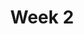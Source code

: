 ---
    title: Week 2
    weekNumber: 2
    days:
      - date: 2022-10-3
        events:
          "**LEC 5**{: .label .label-lecture } DataFrames: Accessing, Sorting, and Querying":
            "[BPD 9-10](https://notes.dsc10.com/02-data_sets/accessing.html)"
                
          "**DIS 2**{: .label .label-disc } Python Basics, Arrays, and DataFrames":
      - date: 2022-10-4
        events:
          "**HW 1**{: .label .label-hw } **[Causality and Basic Python](http://datahub.ucsd.edu/user-redirect/git-sync?repo=https://github.com/dsc-courses/dsc10-2022-fa&subPath=homeworks/hw01/hw01.ipynb)**":
      - date: 2022-10-5
        events:
          "**LEC 6**{: .label .label-lecture } More Queries and GroupBy":
            "[BPD 10-11](https://notes.dsc10.com/02-data_sets/querying.html)"
                
      - date: 2022-10-7
        events:
          "**LEC 7**{: .label .label-lecture } Data Visualization":
            "[CIT 7, 7.1](https://inferentialthinking.com/chapters/07/Visualization.html)"
                
      - date: 2022-10-8
        events:
          
          "**Lab 2**{: .label .label-lab } **Arrays and DataFrames**":
---